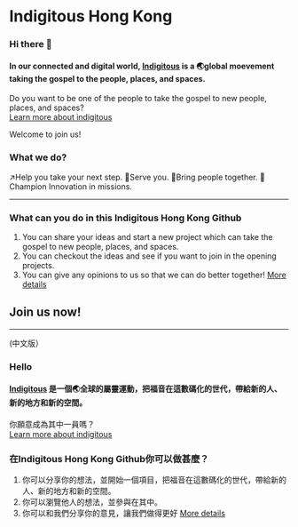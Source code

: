 # Indigitous Hong Kong

### Hi there 👋
#### In our connected and digital world, [Indigitous](https://indigitous.hk) is a :earth_asia:global moevement **taking the gospel to the people, places, and spaces.**
Do you want to be one of the people to take the gospel to new people, places, and spaces?<br>
[Learn more about indigitous](https://indigitous.org)

Welcome to join us!

### What we do?
:arrow_upper_right:Help you take your next step. :information_desk_person:Serve you. :busts_in_silhouette:Bring people together. :rocket:Champion Innovation in missions.

---
### What can you do in this Indigitous Hong Kong Github
1. You can share your ideas and start a new project which can take the gospel to new people, places, and spaces.
2. You can checkout the ideas and see if you want to join in the opening projects.
3. You can give any opinions to us so that we can do better together!
[More details](https://github.com/indigitoushk/.github/blob/main/README.md)

## Join us now!

---
(中文版）
### Hello
#### [Indigitous](https://indigitous.hk) 是一個:earth_asia:全球的屬靈運動，把福音在這數碼化的世代，帶給新的人、新的地方和新的空間。
你願意成為其中一員嗎？<br>
[Learn more about indigitous](https://indigitous.org)

### 在Indigitous Hong Kong Github你可以做甚麼？
1. 你可以分享你的想法，並開始一個項目，把福音在這數碼化的世代，帶給新的人、新的地方和新的空間。
2. 你可以瀏覽他人的想法，並參與在其中。
3. 你可以和我們分享你的意見，讓我們做得更好
[More details](https://github.com/indigitoushk/.github/blob/main/README.md)
